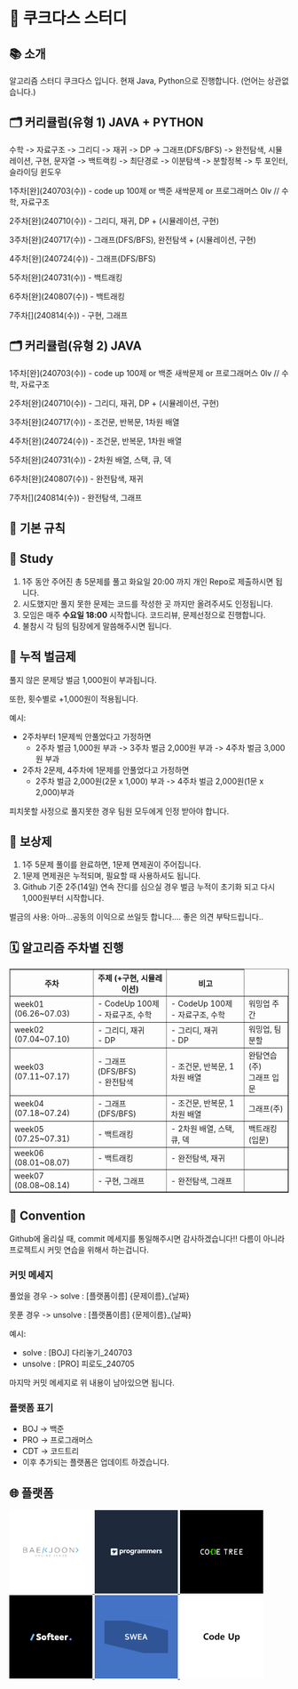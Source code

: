 # 🍪 쿠크다스 스터디

<section>
  <h2>📚 소개</h2>
  <p>알고리즘 스터디 쿠크다스 입니다. 현재 Java, Python으로 진행합니다. (언어는 상관없습니다.)</p>
</section>

<section>
  <h2>🗂️ 커리큘럼(유형 1) JAVA + PYTHON</h2>
  <p>수학 -> 자료구조 -> 그리디 -> 재귀 -> DP -> 그래프(DFS/BFS) -> 완전탐색, 시뮬레이션, 구현, 문자열 -> 백트랙킹 -> 최단경로 -> 이분탐색 -> 분할정복 -> 투 포인터, 슬라이딩 윈도우</p>
  <p>1주차[완](240703(수)) - code up 100제 or 백준 새싹문제 or 프로그래머스 0lv // 수학, 자료구조 </p>
  <p>2주차[완](240710(수)) - 그리디, 재귀, DP + (시뮬레이션, 구현) </p>
  <p>3주차[완](240717(수)) - 그래프(DFS/BFS), 완전탐색 + (시뮬레이션, 구현) </p>
  <p>4주차[완](240724(수)) - 그래프(DFS/BFS) </p>
  <p>5주차[완](240731(수)) - 백트래킹 </p>
  <p>6주차[완](240807(수)) - 백트래킹 </p>
  <p>7주차[](240814(수)) - 구현, 그래프 </p>

  <h2>🗂️ 커리큘럼(유형 2) JAVA</h2>
  <p>1주차[완](240703(수)) - code up 100제 or 백준 새싹문제 or 프로그래머스 0lv // 수학, 자료구조 </p>
  <p>2주차[완](240710(수)) - 그리디, 재귀, DP + (시뮬레이션, 구현) </p>
  <p>3주차[완](240717(수)) - 조건문, 반복문, 1차원 배열 </p>
  <p>4주차[완](240724(수)) - 조건문, 반복문, 1차원 배열 </p>
  <p>5주차[완](240731(수)) - 2차원 배열, 스택, 큐, 덱 </p>
  <p>6주차[완](240807(수)) - 완전탐색, 재귀 </p>
  <p>7주차[](240814(수)) - 완전탐색,  그래프 </p>
</section>

<section>
  <h1>📏 기본 규칙</h1>
  <h2>📝 Study</h2>
  <ol>
    <li>1주 동안 주어진 총 5문제를 풀고 화요일 20:00 까지 개인 Repo로 제출하시면 됩니다.</li>
    <li>시도했지만 풀지 못한 문제는 코드를 작성한 곳 까지만 올려주셔도 인정됩니다.</li>
    <li>모임은 매주 <strong>수요일 18:00</strong> 시작합니다. 코드리뷰, 문제선정으로 진행합니다.</li>
    <li>불참시 각 팀의 팀장에게 말씀해주시면 됩니다.</li>
  </ol>
</section>

<section>
  <h2>💸 누적 벌금제</h2>
  <p>풀지 않은 문제당 벌금 1,000원이 부과됩니다.</p>
  <p>또한, 횟수별로 +1,000원이 적용됩니다.</p>
  <p>예시:</p>
  <ul>
    <li>2주차부터 1문제씩 안풀었다고 가정하면
      <ul>
        <li>2주차 벌금 1,000원 부과 -> 3주차 벌금 2,000원 부과 -> 4주차 벌금 3,000원 부과</li>
      </ul>
    </li>
    <li>2주차 2문제, 4주차에 1문제를 안풀었다고 가정하면
      <ul>
        <li>2주차 벌금 2,000원(2문 x 1,000) 부과 -> 4주차 벌금 2,000원(1문 x 2,000)부과</li>
      </ul>
    </li>
  </ul>
  <p>피치못할 사정으로 풀지못한 경우 팀원 모두에게 인정 받아야 합니다.</p>
</section>

<section>
  <h2>🎁 보상제</h2>
  <ol>
    <li>1주 5문제 풀이를 완료하면, 1문제 면제권이 주어집니다.</li>
    <li>1문제 면제권은 누적되며, 필요할 때 사용하셔도 됩니다.</li>
    <li>Github 기준 2주(14일) 연속 잔디를 심으실 경우 벌금 누적이 초기화 되고 다시 1,000원부터 시작합니다.</li>
  </ol>
  <p>벌금의 사용: 아마...공동의 이익으로 쓰일듯 합니다.... 좋은 의견 부탁드립니다..</p>
</section>

<section>
  <h2>🗓️ 알고리즘 주차별 진행</h2>
  <table border="1">
    <thead>
      <tr>
        <th>주차</th>
        <th>주제 (+구현, 시뮬레이션)</th>
        <th>비고</th>
      </tr>
    </thead>
    <tbody>
      <tr>
        <td>week01 (06.26~07.03)</td>
        <td>- CodeUp 100제<br>- 자료구조, 수학</td>
        <td>- CodeUp 100제<br>- 자료구조, 수학</td>
        <td>워밍업 주간</td>
      </tr>
      <tr>
        <td>week02 (07.04~07.10)</td>
        <td>- 그리디, 재귀<br>- DP</td>
        <td>- 그리디, 재귀<br>- DP</td>
        <td>워밍업, 팀 분할</td>
      </tr>
      <tr>
        <td>week03 (07.11~07.17)</td>
        <td>- 그래프(DFS/BFS)<br>- 완전탐색</td>
        <td>- 조건문, 반복문, 1차원 배열</td>
        <td>완탐연습(주)<br/>그래프 입문</td>
      </tr>
      <tr>
        <td>week04 (07.18~07.24)</td>
        <td>- 그래프(DFS/BFS)</td>
        <td>- 조건문, 반복문, 1차원 배열</td>
        <td>그래프(주)</td>
      </tr>
      <tr>
        <td>week05 (07.25~07.31)</td>
        <td>- 백트래킹</td>
        <td>- 2차원 배열, 스택, 큐, 덱</td>
        <td>백트래킹(입문)</td>
      </tr>
      <tr>
        <td>week06 (08.01~08.07)</td>
        <td>- 백트래킹</td>
        <td>- 완전탐색, 재귀</td>
        <td></td>
      </tr>
      <tr>
        <td>week07 (08.08~08.14)</td>
        <td>- 구현, 그래프</td>
        <td>- 완전탐색,  그래프</td>
        <td></td>
      </tr>
    </tbody>
  </table>
</section>

<section>
  <h2>📜 Convention</h2>
  <p>Github에 올리실 때, commit 메세지를 통일해주시면 감사하겠습니다!! 다름이 아니라 프로젝트시 커밋 연습을 위해서 하는겁니다.</p>
  <h3>커밋 메세지</h3>
  <p>풀었을 경우 -> solve : [플랫폼이름] {문제이름}_{날짜}</p>
  <p>못푼 경우 -> unsolve : [플랫폼이름] {문제이름}_{날짜}</p>
  <p>예시:</p>
  <ul>
    <li>solve : [BOJ] 다리놓기_240703</li>
    <li>unsolve : [PRO] 피로도_240705</li>
  </ul>
  <p>마지막 커밋 메세지로 위 내용이 남아있으면 됩니다.</p>
  <h3>플랫폼 표기</h3>
  <ul>
    <li>BOJ -> 백준</li>
    <li>PRO -> 프로그래머스</li>
    <li>CDT -> 코드트리</li>
    <li>이후 추가되는 플랫폼은 업데이트 하겠습니다.</li>
  </ul>
</section>

<section>
  <h2>🌐 플랫폼</h2>
  <div class="platforms">
    <a href="https://www.acmicpc.net/">
      <img src="../imgs/baekjun.png" alt="백준로고" width="150" height="150">
    </a>
    <a href="https://programmers.co.kr/">
      <img src="../imgs/pro.png" alt="프로그래머스 로고" width="150" height="150">
    </a>
    <a href="https://www.codetree.ai/">
      <img src="../imgs/codetree.png" alt="코드트리로고" width="150" height="150">
    </a>
    <br>
    <a href="https://softeer.ai/">
      <img src="../imgs/softeer.png" alt="소프티어로고" width="150" height="150">
    </a>
    <a href="https://swexpertacademy.com/main/main.do">
      <img src="../imgs/SWEA.png" alt="SWEA로고" width="150" height="150">
    </a>
    <a href="https://codeup.kr/">
      <img src="../imgs/codeUp.png" alt="CodeUp로고" width="150" height="150">
    </a>
  </div>
</section>
